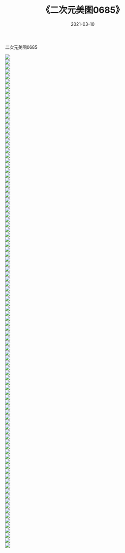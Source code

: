 ﻿---
layout: post
title:  《二次元美图0685》
date:   2021-03-10
img: http://imgx.orgx.ga/二次元/2021/二次元美图0685/000.jpg
categories: [美女, 清纯, 唯美]
---

二次元美图0685

 ![](http://imgx.orgx.ga/二次元/2021/二次元美图0685/001.png) <br>![](http://imgx.orgx.ga/二次元/2021/二次元美图0685/002.png) <br>![](http://imgx.orgx.ga/二次元/2021/二次元美图0685/003.png) <br>![](http://imgx.orgx.ga/二次元/2021/二次元美图0685/004.png) <br>![](http://imgx.orgx.ga/二次元/2021/二次元美图0685/005.png) <br>![](http://imgx.orgx.ga/二次元/2021/二次元美图0685/006.png) <br>![](http://imgx.orgx.ga/二次元/2021/二次元美图0685/007.png) <br>![](http://imgx.orgx.ga/二次元/2021/二次元美图0685/008.png) <br>![](http://imgx.orgx.ga/二次元/2021/二次元美图0685/009.png) <br>![](http://imgx.orgx.ga/二次元/2021/二次元美图0685/010.png) <br>![](http://imgx.orgx.ga/二次元/2021/二次元美图0685/011.png) <br>![](http://imgx.orgx.ga/二次元/2021/二次元美图0685/012.png) <br>![](http://imgx.orgx.ga/二次元/2021/二次元美图0685/013.png) <br>![](http://imgx.orgx.ga/二次元/2021/二次元美图0685/014.png) <br>![](http://imgx.orgx.ga/二次元/2021/二次元美图0685/015.png) <br>![](http://imgx.orgx.ga/二次元/2021/二次元美图0685/016.png) <br>![](http://imgx.orgx.ga/二次元/2021/二次元美图0685/017.png) <br>![](http://imgx.orgx.ga/二次元/2021/二次元美图0685/018.png) <br>![](http://imgx.orgx.ga/二次元/2021/二次元美图0685/019.png) <br>![](http://imgx.orgx.ga/二次元/2021/二次元美图0685/020.png) <br>![](http://imgx.orgx.ga/二次元/2021/二次元美图0685/021.png) <br>![](http://imgx.orgx.ga/二次元/2021/二次元美图0685/022.png) <br>![](http://imgx.orgx.ga/二次元/2021/二次元美图0685/023.png) <br>![](http://imgx.orgx.ga/二次元/2021/二次元美图0685/024.png) <br>![](http://imgx.orgx.ga/二次元/2021/二次元美图0685/025.png) <br>![](http://imgx.orgx.ga/二次元/2021/二次元美图0685/026.png) <br>![](http://imgx.orgx.ga/二次元/2021/二次元美图0685/027.png) <br>![](http://imgx.orgx.ga/二次元/2021/二次元美图0685/028.png) <br>![](http://imgx.orgx.ga/二次元/2021/二次元美图0685/029.png) <br>![](http://imgx.orgx.ga/二次元/2021/二次元美图0685/030.png) <br>![](http://imgx.orgx.ga/二次元/2021/二次元美图0685/031.png) <br>![](http://imgx.orgx.ga/二次元/2021/二次元美图0685/032.png) <br>![](http://imgx.orgx.ga/二次元/2021/二次元美图0685/033.png) <br>![](http://imgx.orgx.ga/二次元/2021/二次元美图0685/034.png) <br>![](http://imgx.orgx.ga/二次元/2021/二次元美图0685/035.png) <br>![](http://imgx.orgx.ga/二次元/2021/二次元美图0685/036.png) <br>![](http://imgx.orgx.ga/二次元/2021/二次元美图0685/037.png) <br>![](http://imgx.orgx.ga/二次元/2021/二次元美图0685/038.png) <br>![](http://imgx.orgx.ga/二次元/2021/二次元美图0685/039.png) <br>![](http://imgx.orgx.ga/二次元/2021/二次元美图0685/040.png) <br>![](http://imgx.orgx.ga/二次元/2021/二次元美图0685/041.png) <br>![](http://imgx.orgx.ga/二次元/2021/二次元美图0685/042.png) <br>![](http://imgx.orgx.ga/二次元/2021/二次元美图0685/043.png) <br>![](http://imgx.orgx.ga/二次元/2021/二次元美图0685/044.png) <br>![](http://imgx.orgx.ga/二次元/2021/二次元美图0685/045.png) <br>![](http://imgx.orgx.ga/二次元/2021/二次元美图0685/046.png) <br>![](http://imgx.orgx.ga/二次元/2021/二次元美图0685/047.png) <br>![](http://imgx.orgx.ga/二次元/2021/二次元美图0685/048.png) <br>![](http://imgx.orgx.ga/二次元/2021/二次元美图0685/049.png) <br>![](http://imgx.orgx.ga/二次元/2021/二次元美图0685/050.png) <br>![](http://imgx.orgx.ga/二次元/2021/二次元美图0685/051.png) <br>![](http://imgx.orgx.ga/二次元/2021/二次元美图0685/052.png) <br>![](http://imgx.orgx.ga/二次元/2021/二次元美图0685/053.png) <br>![](http://imgx.orgx.ga/二次元/2021/二次元美图0685/054.png) <br>![](http://imgx.orgx.ga/二次元/2021/二次元美图0685/055.png) <br>![](http://imgx.orgx.ga/二次元/2021/二次元美图0685/056.png) <br>![](http://imgx.orgx.ga/二次元/2021/二次元美图0685/057.png) <br>![](http://imgx.orgx.ga/二次元/2021/二次元美图0685/058.png) <br>![](http://imgx.orgx.ga/二次元/2021/二次元美图0685/059.png) <br>![](http://imgx.orgx.ga/二次元/2021/二次元美图0685/060.png) <br>![](http://imgx.orgx.ga/二次元/2021/二次元美图0685/061.png) <br>![](http://imgx.orgx.ga/二次元/2021/二次元美图0685/062.png) <br>![](http://imgx.orgx.ga/二次元/2021/二次元美图0685/063.png) <br>![](http://imgx.orgx.ga/二次元/2021/二次元美图0685/064.png) <br>![](http://imgx.orgx.ga/二次元/2021/二次元美图0685/065.png) <br>![](http://imgx.orgx.ga/二次元/2021/二次元美图0685/066.png) <br>![](http://imgx.orgx.ga/二次元/2021/二次元美图0685/067.png) <br>![](http://imgx.orgx.ga/二次元/2021/二次元美图0685/068.png) <br>![](http://imgx.orgx.ga/二次元/2021/二次元美图0685/069.png) <br>![](http://imgx.orgx.ga/二次元/2021/二次元美图0685/070.png) <br>![](http://imgx.orgx.ga/二次元/2021/二次元美图0685/071.png) <br>![](http://imgx.orgx.ga/二次元/2021/二次元美图0685/072.png) <br>![](http://imgx.orgx.ga/二次元/2021/二次元美图0685/073.png) <br>![](http://imgx.orgx.ga/二次元/2021/二次元美图0685/074.png) <br>![](http://imgx.orgx.ga/二次元/2021/二次元美图0685/075.png) <br>![](http://imgx.orgx.ga/二次元/2021/二次元美图0685/076.png) <br>![](http://imgx.orgx.ga/二次元/2021/二次元美图0685/077.png) <br>![](http://imgx.orgx.ga/二次元/2021/二次元美图0685/078.png) <br>![](http://imgx.orgx.ga/二次元/2021/二次元美图0685/079.png) <br>![](http://imgx.orgx.ga/二次元/2021/二次元美图0685/080.png) <br>![](http://imgx.orgx.ga/二次元/2021/二次元美图0685/081.png) <br>![](http://imgx.orgx.ga/二次元/2021/二次元美图0685/082.png) <br>![](http://imgx.orgx.ga/二次元/2021/二次元美图0685/083.png) <br>![](http://imgx.orgx.ga/二次元/2021/二次元美图0685/084.png) <br>![](http://imgx.orgx.ga/二次元/2021/二次元美图0685/085.png) <br>![](http://imgx.orgx.ga/二次元/2021/二次元美图0685/086.png) <br>![](http://imgx.orgx.ga/二次元/2021/二次元美图0685/087.png) <br>![](http://imgx.orgx.ga/二次元/2021/二次元美图0685/088.png) <br>![](http://imgx.orgx.ga/二次元/2021/二次元美图0685/089.png) <br>![](http://imgx.orgx.ga/二次元/2021/二次元美图0685/090.png) <br>![](http://imgx.orgx.ga/二次元/2021/二次元美图0685/091.png) <br>![](http://imgx.orgx.ga/二次元/2021/二次元美图0685/092.png) <br>![](http://imgx.orgx.ga/二次元/2021/二次元美图0685/093.png) <br>![](http://imgx.orgx.ga/二次元/2021/二次元美图0685/094.png) <br>![](http://imgx.orgx.ga/二次元/2021/二次元美图0685/095.png) <br>![](http://imgx.orgx.ga/二次元/2021/二次元美图0685/096.png) <br>![](http://imgx.orgx.ga/二次元/2021/二次元美图0685/097.png) <br>![](http://imgx.orgx.ga/二次元/2021/二次元美图0685/098.png) <br>![](http://imgx.orgx.ga/二次元/2021/二次元美图0685/099.png) <br>![](http://imgx.orgx.ga/二次元/2021/二次元美图0685/100.png) <br>